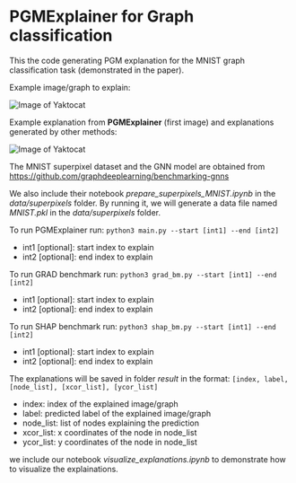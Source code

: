 # PGMExplainer for Graph classification

This the code generating PGM explanation for the MNIST graph classification task (demonstrated in the paper).

Example image/graph to explain:

![Image of Yaktocat](https://github.com/vunhatminh/PGMExplainer/blob/master/PGM_Graph/result/example_img.jpg)

Example explanation from **PGMExplainer** (first image) and explanations generated by other methods:

![Image of Yaktocat](https://github.com/vunhatminh/PGMExplainer/blob/master/PGM_Graph/result/example_explanation.jpg)

The MNIST superpixel dataset and the GNN model are obtained from https://github.com/graphdeeplearning/benchmarking-gnns

We also include their notebook *prepare_superpixels_MNIST.ipynb* in the *data/superpixels* folder.
By running it, we will generate a data file named *MNIST.pkl* in the *data/superpixels* folder.

To run PGMExplainer run:
`python3 main.py --start [int1] --end [int2]`

   * int1 [optional]: start index to explain
   * int2 [optional]: end index to explain

To run GRAD benchmark run:
`python3 grad_bm.py --start [int1] --end [int2]`

   * int1 [optional]: start index to explain
   * int2 [optional]: end index to explain

To run SHAP benchmark run:
`python3 shap_bm.py --start [int1] --end [int2]`

   * int1 [optional]: start index to explain
   * int2 [optional]: end index to explain

The explanations will be saved in folder *result* in the format:
`[index, label, [node_list], [xcor_list], [ycor_list]`

   * index: index of the explained image/graph
   * label: predicted label of the explained image/graph
   * node_list: list of nodes explaining the prediction 
   * xcor_list: x coordinates of the node in node_list
   * ycor_list: y coordinates of the node in node_list

we include our notebook *visualize_explanations.ipynb* to demonstrate how to visualize the explainations.
